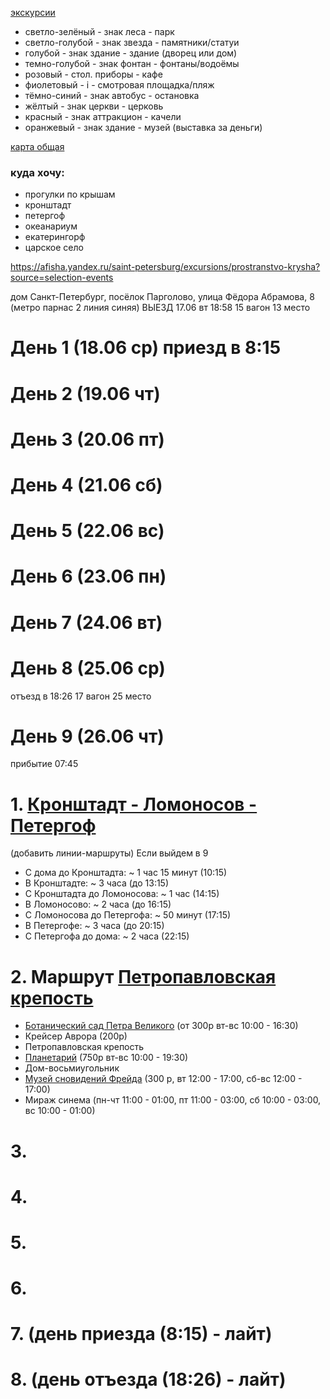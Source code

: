 
[экскурсии](https://experience.tripster.ru/experience/Saint_Petersburg/188-kryishi-i-panoramyi/?utm_source=google&utm_medium=cpc&utm_campaign=excursion_all_srch_dsa_url_all&utm_content=21413302022_Group-167674461287_Ad-704118054215&utm_term=&gad_source=1&gad_campaignid=21413302022&gbraid=0AAAAACq8b7AjxV6E24fQv7sFG3H84a8lA&gclid=CjwKCAjwo4rCBhAbEiwAxhJlCaOd56iuBf2SAXGfRQRlzB4jqVmcp_rCwarurJBceM5mR7trIA8zKRoC2RcQAvD_BwE)


- светло-зелёный	-	знак леса	      -	парк
- светло-голубой	-	знак звезда    	-	памятники/статуи
- голубой		      -	знак здание    	-	здание (дворец или дом)
- темно-голубой	  -	знак фонтан    	-	фонтаны/водоёмы
- розовый		      -	стол. приборы  	-	кафе
- фиолетовый	    -	i		            - смотровая площадка/пляж
- тёмно-синий	    -	знак автобус	  -	остановка
- жёлтый		      -	знак церкви	    -	церковь
- красный		      -	знак аттракцион	-	качели
- оранжевый	      -	знак здание    	-	музей (выставка за деньги)

[карта общая](https://yandex.by/maps/2/saint-petersburg/?ll=30.327452%2C59.950944&mode=usermaps&source=constructorLink&um=constructor%3A0b8b6f6b1e899edecb6b6c25ab942b18b4e08b78a7d21de8cb1c5870d3277f70&z=14)




### куда хочу:
- прогулки по крышам
- кронштадт
- петергоф
- океанариум
- екатерингорф
- царское село


https://afisha.yandex.ru/saint-petersburg/excursions/prostranstvo-krysha?source=selection-events 





дом Санкт-Петербург, посёлок Парголово, улица Фёдора Абрамова, 8  (метро парнас 2 линия синяя)
ВЫЕЗД 17.06 вт 18:58 15 вагон 13 место
# День 1 (18.06 ср) приезд в 8:15
# День 2 (19.06 чт)
# День 3 (20.06 пт)
# День 4 (21.06 сб)
# День 5 (22.06 вс)
# День 6 (23.06 пн)
# День 7 (24.06 вт)
# День 8 (25.06 ср) 
отъезд в 18:26 17 вагон 25 место
# День 9 (26.06 чт) 
прибытие 07:45


# 1. [Кронштадт - Ломоносов - Петергоф](https://yandex.by/maps/98546/peterhof/?ll=29.911576%2C59.878674&mode=usermaps&source=constructorLink&um=constructor%3Ab0216881fdaa375eedb3a7b0f96d7c8ad9ff339eae010047b66898ce764a6eb7&z=16)
(добавить линии-маршруты)
Если выйдем в 9
- С дома до Кронштадта: ~ 1 час 15 минут (10:15)
- В Кронштадте: ~ 3 часа (до 13:15)
- С Кронштадта до Ломоносова:  ~ 1 час (14:15)
- В Ломоносово: ~ 2 часа (до 16:15)
- С Ломоносова до Петергофа:  ~ 50 минут (17:15)
- В Петергофе: ~ 3 часа (до 20:15)
- С Петергофа до дома:  ~ 2 часа (22:15)

# 2. Маршрут [Петропавловская крепость](https://yandex.ru/maps/?um=constructor%3A91595897d3a344f8530fbbb83cc99f2e9c7ab7eeaf24a60b8fdfb7d56aa7484d&source=constructorLink)
- [Ботанический сад Петра Великого](https://botsad-spb.com/ru/posetitelyam/elektronnye-bilety) (от 300р вт-вс 10:00 - 16:30)
- Крейсер Аврора (200р)
- Петропавловская крепость
- [Планетарий](https://spb.kassir.ru/shou/planetariy-v-lyumer-holle-5b23b3b1b2037?utm_medium=cpc&utm_source=yandex&utm_campaign=nbo-pr14704-RF-reg-DSA-RF-handmade-search-rt%7C107209951&utm_term=---autotargeting&utm_content=k50id%7C0100000053001463409_53001463409%7Ccid%7C107209951%7Cgid%7C5490684272%7Caid%7C1853244622265123214%7Cadp%7Cno%7Cpos%7Cpremium1%7Csrc%7Csearch_none%7Cdvc%7Cdesktop&yclid=4286915697706008575#2612832
) (750р вт-вс 10:00 - 19:30)
- Дом-восьмиугольник
- [Музей сновидений Фрейда](freud.ru) (300 р, вт 12:00 - 17:00, сб-вс 12:00 - 17:00)
- Мираж синема (пн-чт 11:00 - 01:00, пт 11:00 - 03:00, сб 10:00 - 03:00, вс 10:00 - 01:00)

# 3. 
# 4. 
# 5. 
# 6. 
# 7. (день приезда (8:15) - лайт)
# 8. (день отъезда (18:26) - лайт)

